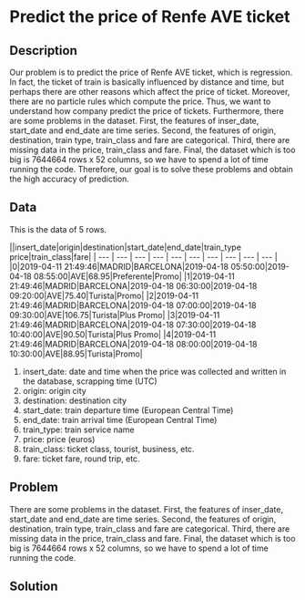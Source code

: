 # Predict the price of Renfe AVE ticket

## Description
Our problem is to predict the price of Renfe AVE ticket, which is regression. In fact, the ticket of train is basically influenced by distance and time, but perhaps there are other reasons which affect the price of ticket. Moreover, there are no particle rules which compute the price. Thus, we want to understand how company predict the price of tickets. Furthermore, there are some problems in the dataset. First, the features of inser_date, start_date and end_date are time series. Second, the features of origin, destination, train type, train_class and fare are categorical. Third, there are missing data in the price, train_class and fare. Final, the dataset which is too big is 7644664 rows x 52 columns, so we have to spend a lot of time running the code. Therefore, our goal is to solve these problems and obtain the high accuracy of prediction.

## Data

This is the data of 5 rows.

||insert_date|origin|destination|start_date|end_date|train_type	price|train_class|fare|
| --- | --- | --- | --- | --- | --- | --- | --- | --- | --- |
|0|2019-04-11 21:49:46|MADRID|BARCELONA|2019-04-18 05:50:00|2019-04-18 08:55:00|AVE|68.95|Preferente|Promo|
|1|2019-04-11 21:49:46|MADRID|BARCELONA|2019-04-18 06:30:00|2019-04-18 09:20:00|AVE|75.40|Turista|Promo|
|2|2019-04-11 21:49:46|MADRID|BARCELONA|2019-04-18 07:00:00|2019-04-18 09:30:00|AVE|106.75|Turista|Plus	Promo|
|3|2019-04-11 21:49:46|MADRID|BARCELONA|2019-04-18 07:30:00|2019-04-18 10:40:00|AVE|90.50|Turista|Plus	Promo|
|4|2019-04-11 21:49:46|MADRID|BARCELONA|2019-04-18 08:00:00|2019-04-18 10:30:00|AVE|88.95|Turista|Promo|

1. insert_date: date and time when the price was collected and written in the database, scrapping time (UTC)
2. origin: origin city
3. destination: destination city
4. start_date: train departure time (European Central Time)
5. end_date: train arrival time (European Central Time)
6. train_type: train service name
7. price: price (euros)
8. train_class: ticket class, tourist, business, etc.
9. fare: ticket fare, round trip, etc.

## Problem

There are some problems in the dataset. First, the features of inser_date, start_date and end_date are time series. Second, the features of origin, destination, train type, train_class and fare are categorical. Third, there are missing data in the price, train_class and fare. Final, the dataset which is too big is 7644664 rows x 52 columns, so we have to spend a lot of time running the code. 

## Solution


